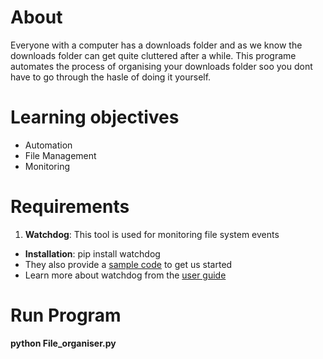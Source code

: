 # About
Everyone with a computer has a downloads folder and as we know the downloads folder can get quite cluttered after a while. This programe automates the process of organising your downloads folder soo you dont have to go through the hasle of doing it yourself.

# Learning objectives
- Automation
- File Management
- Monitoring

# Requirements
1. **Watchdog**: This tool is used for monitoring file system events
 * **Installation**: pip install watchdog
 * They also provide a [sample code](https://pythonhosted.org/watchdog/quickstart.html#a-simple-example) to get us started
 * Learn more about watchdog from the [user guide](https://pythonhosted.org/watchdog/#user-s-guide)

# Run Program
**python File_organiser.py**
